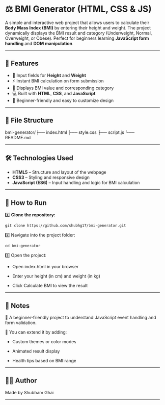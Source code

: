 # ⚖️ BMI Generator (HTML, CSS & JS)

A simple and interactive web project that allows users to calculate their **Body Mass Index (BMI)** by entering their height and weight. The project dynamically displays the BMI result and category (Underweight, Normal, Overweight, or Obese). Perfect for beginners learning **JavaScript form handling** and **DOM manipulation**.

---

## 🚀 Features

- 📏 Input fields for **Height** and **Weight**
- ⚡ Instant BMI calculation on form submission
- 🎯 Displays BMI value and corresponding category
- 💻 Built with **HTML**, **CSS**, and **JavaScript**
- 🧩 Beginner-friendly and easy to customize design

---

## 📁 File Structure
bmi-generator/├── index.html ├── style.css ├── script.js └── README.md

---
## 🛠 Technologies Used

- **HTML5** – Structure and layout of the webpage  
- **CSS3** – Styling and responsive design  
- **JavaScript (ES6)** – Input handling and logic for BMI calculation  

---
## 🔧 How to Run

1️⃣ **Clone the repository:**
```
git clone https://github.com/shubhg17/bmi-generator.git
```
2️⃣ Navigate into the project folder:
```
cd bmi-generator
```
3️⃣ Open the project:

- Open index.html in your browser

- Enter your height (in cm) and weight (in kg)

- Click Calculate BMI to view the result

---
## 📌 Notes

🧠 A beginner-friendly project to understand JavaScript event handling and form validation.

🎨 You can extend it by adding:

- Custom themes or color modes

- Animated result display

- Health tips based on BMI range

---
## 👨‍💻 Author

Made by Shubham Ghai

---
